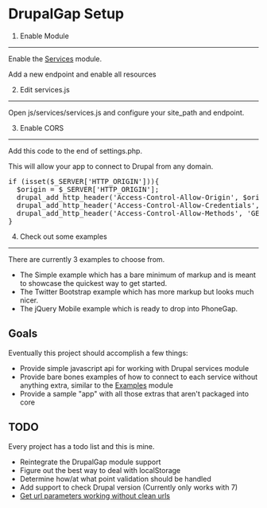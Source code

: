 DrupalGap Setup
========
1. Enable Module
--------

Enable the [Services](http://drupal.org/project/services "Services") module.

Add a new endpoint and enable all resources

2. Edit services.js
--------

Open js/services/services.js and configure your site_path and endpoint.

3. Enable CORS
--------

Add this code to the end of settings.php.

This will allow your app to connect to Drupal from any domain.

<pre>
if (isset($_SERVER['HTTP_ORIGIN'])){
  $origin = $_SERVER['HTTP_ORIGIN'];
  drupal_add_http_header('Access-Control-Allow-Origin', $origin);
  drupal_add_http_header('Access-Control-Allow-Credentials', 'true');
  drupal_add_http_header('Access-Control-Allow-Methods', 'GET, PUT, POST, DELETE');
}
</pre>
4. Check out some examples
--------

There are currently 3 examples to choose from.

 * The Simple example which has a bare minimum of markup and is meant to showcase the quickest way to get started.
 * The Twitter Bootstrap example which has more markup but looks much nicer.
 * The jQuery Mobile example which is ready to drop into PhoneGap.

Goals
--------
Eventually this project should accomplish a few things:

 * Provide simple javascript api for working with Drupal services module
 * Provide bare bones examples of how to connect to each service without anything extra, similar to the [Examples](http://drupal.org/project/examples "Examples") module
 * Provide a sample "app" with all those extras that aren't packaged into core

TODO
--------
Every project has a todo list and this is mine.

 * Reintegrate the DrupalGap module support
 * Figure out the best way to deal with localStorage
 * Determine how/at what point validation should be handled
 * Add support to check Drupal version (Currently only works with 7)
 * [Get url parameters working without clean urls](http://drupal.org/node/1806140 "Get url parameters working without clean urls")
